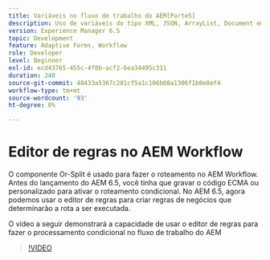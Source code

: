```yaml
---
title: Variáveis no fluxo de trabalho do AEM[Parte5]
description: Uso de variáveis do tipo XML, JSON, ArrayList, Document em um workflow AEM
version: Experience Manager 6.5
topic: Development
feature: Adaptive Forms, Workflow
role: Developer
level: Beginner
exl-id: ecd43765-455c-4f8b-acf2-6ea34495c311
duration: 240
source-git-commit: 48433a5367c281cf5a1c106b08a1306f1b0e8ef4
workflow-type: tm+mt
source-wordcount: '93'
ht-degree: 0%

---
```


# Editor de regras no AEM Workflow

O componente Or-Split é usado para fazer o roteamento no AEM Workflow. Antes do lançamento do AEM 6.5, você tinha que gravar o código ECMA ou personalizado para ativar o roteamento condicional. No AEM 6.5, agora podemos usar o editor de regras para criar regras de negócios que determinarão a rota a ser executada.

O vídeo a seguir demonstrará a capacidade de usar o editor de regras para fazer o processamento condicional no fluxo de trabalho do AEM

>[!VIDEO](https://video.tv.adobe.com/v/26362?quality=12&learn=on)


